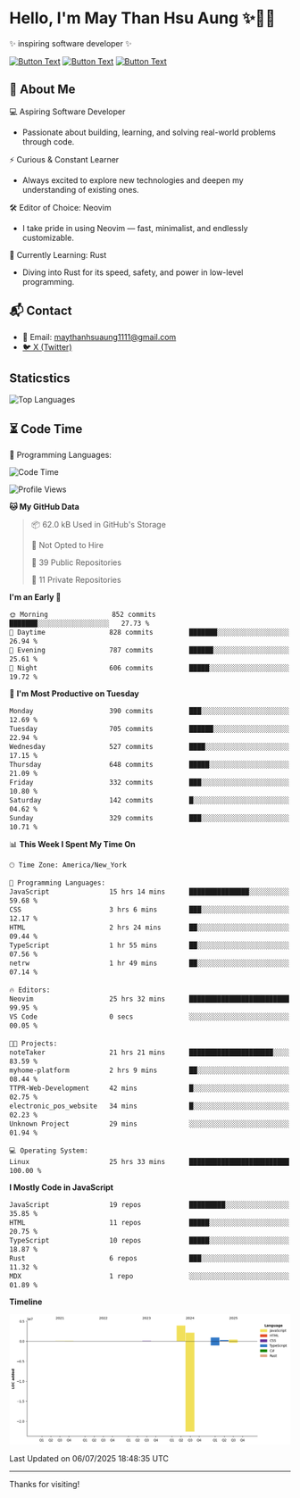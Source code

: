 # Hello, I'm May Than Hsu Aung ✨👱‍♀️
✨ inspiring software developer ✨

[![Button Text](https://img.shields.io/badge/Linked%20In-blue?style=for-the-badge)](https://www.linkedin.com/in/maythanhsu/)
[![Button Text](https://img.shields.io/badge/My%20Portfolio-pink?style=for-the-badge)](https://mayshecodes.vercel.app)
[![Button Text](https://img.shields.io/badge/Github-black?style=for-the-badge)](https://github.com/maythanhsuaung0-0)

## 👋 About Me

  💻 Aspiring Software Developer
  - Passionate about building, learning, and solving real-world problems through code.

  ⚡ Curious & Constant Learner
  - Always excited to explore new technologies and deepen my understanding of existing ones.

  🛠️ Editor of Choice: Neovim
  - I take pride in using Neovim — fast, minimalist, and endlessly customizable.

  🦀 Currently Learning: Rust
  - Diving into Rust for its speed, safety, and power in low-level programming.
    
## 📬 Contact
- 📧 Email: maythanhsuaung1111@gmail.com
- [🐦 X (Twitter)](https://x.com/@shizuko042k)
  
## Staticstics

![Top Languages](https://github-readme-stats.vercel.app/api/top-langs/?username=maythanhsuaung0-0&layout=compact&theme=tokyonight)

## ⏳ Code Time


💬 Programming Languages: 
<!--START_SECTION:waka-->
![Code Time](http://img.shields.io/badge/Code%20Time-284%20hrs%2013%20mins-blue)

![Profile Views](http://img.shields.io/badge/Profile%20Views-0-blue)

**🐱 My GitHub Data** 

> 📦 62.0 kB Used in GitHub's Storage 
 > 
> 🚫 Not Opted to Hire
 > 
> 📜 39 Public Repositories 
 > 
> 🔑 11 Private Repositories 
 > 
**I'm an Early 🐤** 

```text
🌞 Morning                852 commits         ███████░░░░░░░░░░░░░░░░░░   27.73 % 
🌆 Daytime                828 commits         ███████░░░░░░░░░░░░░░░░░░   26.94 % 
🌃 Evening                787 commits         ██████░░░░░░░░░░░░░░░░░░░   25.61 % 
🌙 Night                  606 commits         █████░░░░░░░░░░░░░░░░░░░░   19.72 % 
```
📅 **I'm Most Productive on Tuesday** 

```text
Monday                   390 commits         ███░░░░░░░░░░░░░░░░░░░░░░   12.69 % 
Tuesday                  705 commits         ██████░░░░░░░░░░░░░░░░░░░   22.94 % 
Wednesday                527 commits         ████░░░░░░░░░░░░░░░░░░░░░   17.15 % 
Thursday                 648 commits         █████░░░░░░░░░░░░░░░░░░░░   21.09 % 
Friday                   332 commits         ███░░░░░░░░░░░░░░░░░░░░░░   10.80 % 
Saturday                 142 commits         █░░░░░░░░░░░░░░░░░░░░░░░░   04.62 % 
Sunday                   329 commits         ███░░░░░░░░░░░░░░░░░░░░░░   10.71 % 
```


📊 **This Week I Spent My Time On** 

```text
🕑︎ Time Zone: America/New_York

💬 Programming Languages: 
JavaScript               15 hrs 14 mins      ███████████████░░░░░░░░░░   59.68 % 
CSS                      3 hrs 6 mins        ███░░░░░░░░░░░░░░░░░░░░░░   12.17 % 
HTML                     2 hrs 24 mins       ██░░░░░░░░░░░░░░░░░░░░░░░   09.44 % 
TypeScript               1 hr 55 mins        ██░░░░░░░░░░░░░░░░░░░░░░░   07.56 % 
netrw                    1 hr 49 mins        ██░░░░░░░░░░░░░░░░░░░░░░░   07.14 % 

🔥 Editors: 
Neovim                   25 hrs 32 mins      █████████████████████████   99.95 % 
VS Code                  0 secs              ░░░░░░░░░░░░░░░░░░░░░░░░░   00.05 % 

🐱‍💻 Projects: 
noteTaker                21 hrs 21 mins      █████████████████████░░░░   83.59 % 
myhome-platform          2 hrs 9 mins        ██░░░░░░░░░░░░░░░░░░░░░░░   08.44 % 
TTPR-Web-Development     42 mins             █░░░░░░░░░░░░░░░░░░░░░░░░   02.75 % 
electronic_pos_website   34 mins             █░░░░░░░░░░░░░░░░░░░░░░░░   02.23 % 
Unknown Project          29 mins             ░░░░░░░░░░░░░░░░░░░░░░░░░   01.94 % 

💻 Operating System: 
Linux                    25 hrs 33 mins      █████████████████████████   100.00 % 
```

**I Mostly Code in JavaScript** 

```text
JavaScript               19 repos            █████████░░░░░░░░░░░░░░░░   35.85 % 
HTML                     11 repos            █████░░░░░░░░░░░░░░░░░░░░   20.75 % 
TypeScript               10 repos            █████░░░░░░░░░░░░░░░░░░░░   18.87 % 
Rust                     6 repos             ███░░░░░░░░░░░░░░░░░░░░░░   11.32 % 
MDX                      1 repo              ░░░░░░░░░░░░░░░░░░░░░░░░░   01.89 % 
```



**Timeline**

![Lines of Code chart](https://raw.githubusercontent.com/maythanhsuaung0-0/maythanhsuaung0-0/main/assets/bar_graph.png)


 Last Updated on 06/07/2025 18:48:35 UTC
<!--END_SECTION:waka-->


-----

Thanks for visiting!
